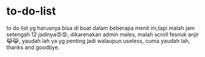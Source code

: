 # to-do-list
to do list yg harusnya bisa di buat dalam beberapa menit ini,tapi malah jam setengah 12 jadinya😡😡, dikarenakan admin males, malah scroll fesnuk anjir😹😹, yaudah lah ya yg penting jadi walaupun useless, cuma yaudah lah, thanks and goodbye.
